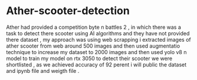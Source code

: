 # Ather-scooter-detection
Ather had provided a competition byte n battles 2 , in which there was a task to detect there scooter using AI algorithms and they have not provided there dataset , my approach was  using web scrapping i extracted images of ather scooter from web around 500 images and then used augmentatio technique to increase my dataset to 2000 images and then used yolo v8 n model to train my model on rtx 3050 to detect their scooter we were shortlisted , as we achieved accuracy of 92 perent i will public the dataset and ipynb file and weigth file .
